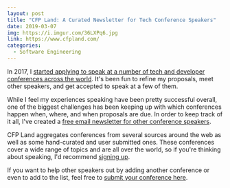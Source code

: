 ```yaml
---
layout: post
title: "CFP Land: A Curated Newsletter for Tech Conference Speakers"
date: 2019-03-07
img: https://i.imgur.com/36LXPq6.jpg
link: https://www.cfpland.com/
categories:
  - Software Engineering
---
```


In 2017, I [started applying to speak at a number of tech and developer conferences across the world](/posts/one-year-conference-summary). It's been fun to refine my proposals, meet other speakers, and get accepted to speak at a few of them.

While I feel my experiences speaking have been pretty successful overall, one of the biggest challenges has been keeping up with which conferences happen when, where, and when proposals are due. In order to keep track of it all, I've created a [free email newsletter for other conference speakers](https://www.cfpland.com/).

CFP Land aggregates conferences from several sources around the web as well as some hand-curated and user submitted ones. These conferences cover a wide range of topics and are all over the world, so if you're thinking about speaking, I'd recommend [signing up](https://www.cfpland.com/).

If you want to help other speakers out by adding another conference or even to add to the list, feel free to [submit your conference here](https://www.cfpland.com/).
